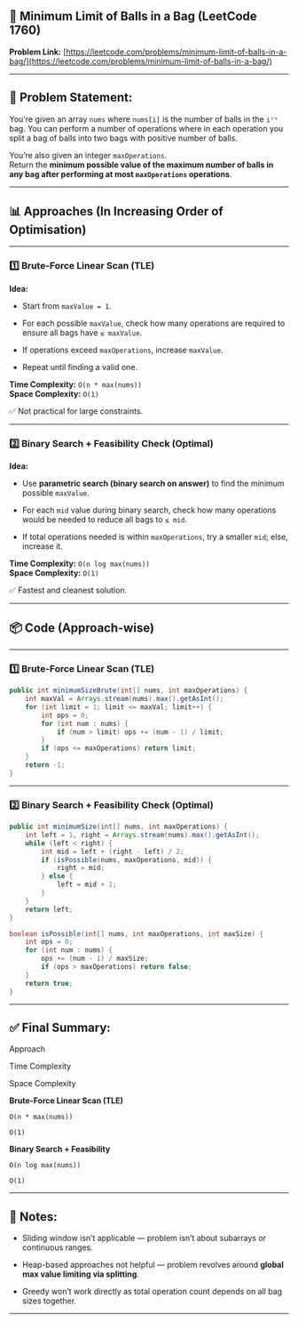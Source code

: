 

## 📖 Minimum Limit of Balls in a Bag (LeetCode 1760)

**Problem Link:** [https://leetcode.com/problems/minimum-limit-of-balls-in-a-bag/](https://leetcode.com/problems/minimum-limit-of-balls-in-a-bag/)

----------

## 📜 Problem Statement:

You're given an array `nums` where `nums[i]` is the number of balls in the `iᵗʰ` bag. You can perform a number of operations where in each operation you split a bag of balls into two bags with positive number of balls.

You’re also given an integer `maxOperations`.  
Return the **minimum possible value of the maximum number of balls in any bag after performing at most `maxOperations` operations**.

----------

## 📊 Approaches (In Increasing Order of Optimisation)

----------

### 1️⃣ Brute-Force Linear Scan (TLE)

**Idea:**

-   Start from `maxValue = 1`.
    
-   For each possible `maxValue`, check how many operations are required to ensure all bags have `≤ maxValue`.
    
-   If operations exceed `maxOperations`, increase `maxValue`.
    
-   Repeat until finding a valid one.
    

**Time Complexity:** `O(n * max(nums))`  
**Space Complexity:** `O(1)`

✅ Not practical for large constraints.

----------

### 2️⃣ Binary Search + Feasibility Check (Optimal)

**Idea:**

-   Use **parametric search (binary search on answer)** to find the minimum possible `maxValue`.
    
-   For each `mid` value during binary search, check how many operations would be needed to reduce all bags to `≤ mid`.
    
-   If total operations needed is within `maxOperations`, try a smaller `mid`; else, increase it.
    

**Time Complexity:** `O(n log max(nums))`  
**Space Complexity:** `O(1)`

✅ Fastest and cleanest solution.

----------

## 📦 Code (Approach-wise)

----------

### 1️⃣ Brute-Force Linear Scan (TLE)

```java
public int minimumSizeBrute(int[] nums, int maxOperations) {
    int maxVal = Arrays.stream(nums).max().getAsInt();
    for (int limit = 1; limit <= maxVal; limit++) {
        int ops = 0;
        for (int num : nums) {
            if (num > limit) ops += (num - 1) / limit;
        }
        if (ops <= maxOperations) return limit;
    }
    return -1;
}

```

----------

### 2️⃣ Binary Search + Feasibility Check (Optimal)

```java
public int minimumSize(int[] nums, int maxOperations) {
    int left = 1, right = Arrays.stream(nums).max().getAsInt();
    while (left < right) {
        int mid = left + (right - left) / 2;
        if (isPossible(nums, maxOperations, mid)) {
            right = mid;
        } else {
            left = mid + 1;
        }
    }
    return left;
}

boolean isPossible(int[] nums, int maxOperations, int maxSize) {
    int ops = 0;
    for (int num : nums) {
        ops += (num - 1) / maxSize;
        if (ops > maxOperations) return false;
    }
    return true;
}

```

----------

## ✅ Final Summary:

Approach

Time Complexity

Space Complexity

**Brute-Force Linear Scan (TLE)**

`O(n * max(nums))`

`O(1)`

**Binary Search + Feasibility**

`O(n log max(nums))`

`O(1)`

----------

## 📌 Notes:

-   Sliding window isn’t applicable — problem isn’t about subarrays or continuous ranges.
    
-   Heap-based approaches not helpful — problem revolves around **global max value limiting via splitting**.
    
-   Greedy won’t work directly as total operation count depends on all bag sizes together.
    

----------
